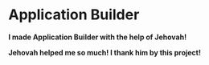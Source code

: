 # Application Builder

**I made Application Builder with the help of Jehovah!**

**Jehovah helped me so much! I thank him by this project!**

